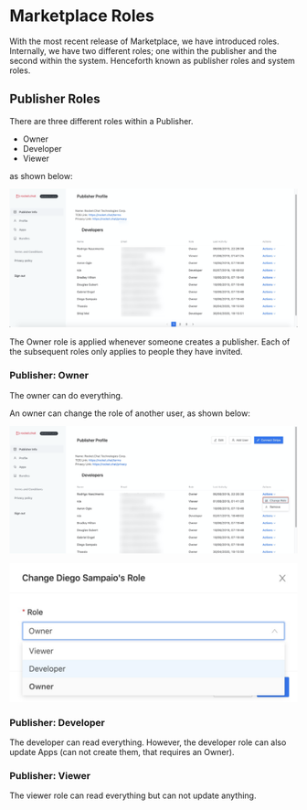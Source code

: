 # Marketplace Roles

With the most recent release of Marketplace, we have introduced roles. Internally, we have two different roles; one within the publisher and the second within the system. Henceforth known as publisher roles and system roles.

## Publisher Roles

There are three different roles within a Publisher.

* Owner
* Developer
* Viewer

as shown below:

![](../../.gitbook/assets/image%20%28446%29.png)

The Owner role is applied whenever someone creates a publisher. Each of the subsequent roles only applies to people they have invited.

### Publisher: Owner

The owner can do everything.

An owner can change the role of another user, as shown below:

![](../../.gitbook/assets/image%20%28450%29.png)

![](../../.gitbook/assets/image%20%28449%29.png)

### Publisher: Developer

The developer can read everything. However, the developer role can also update Apps \(can not create them, that requires an Owner\).

### Publisher: Viewer

The viewer role can read everything but can not update anything.



